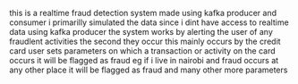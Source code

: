 this is a realtime fraud detection system made using kafka producer and consumer i primarilly simulated the data since i dint have access to realtime data using kafka producer
the system works by alerting the user of any fraudlent activities the second they occur 
this mainly occurs by the credit card user sets parameters on which a transaction or activity on the card occurs it will be flagged as fraud eg if i live in nairobi and fraud occurs
at any other place it will be flagged as fraud and many other more parameters 
